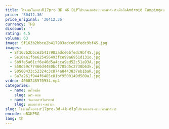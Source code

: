 ```yaml
---
title: โรงงานโดยตรงR17pro 3D 4K DLPโปรเจคเตอร์แบบพกพาสมาร์ทมือถือAndroid Campingแบตเตอรี่Mini Wifi Picoโปรเจคเตอร์
price: '30412.36'
price_original: '30412.36'
currency: THB
discount: ''
rating: 4.5
volume: 63
image: Sf163b2bbce2b417983adce6bfedc9bf4S.jpg
images:
  - Sf163b2bbce2b417983adce6bfedc9bf4S.jpg
  - Se10aa1fbe625456493fce99a6951d131o.jpg
  - Sb9fe5a61cf6e46d5a4cca9ed52c51a93A.jpg
  - S50d59c77466d4480bcf785d5c2730b63k.jpg
  - S0500433c52324c3c874a8443837eb1baR.jpg
  - Sa7a261f944f6485c81bf9500149d589aJ.jpg
video: 4000248570934.mp4
categories:
  - name: เครื่องมือ
    slug: เคร-องม
  - name: วัดและการวิเคราะห์
    slug: ดและการว-เคราะห
slug: โรงงานโดยตรงr17pro-3d-4k-dlpโปรเจคเตอร-แบบพกพาสมาร
encode: oBXKPRG
lang: th
---
```

  
